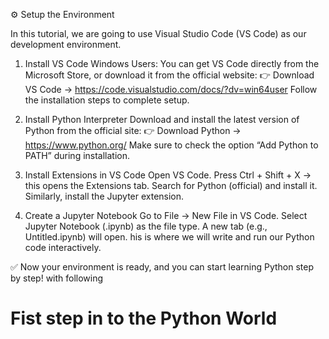 ⚙️ Setup the Environment

In this tutorial, we are going to use Visual Studio Code (VS Code) as our development environment.

1. Install VS Code
    Windows Users: You can get VS Code directly from the Microsoft Store, or download it from the official website:
    👉 Download VS Code -> https://code.visualstudio.com/docs/?dv=win64user
    Follow the installation steps to complete setup.

2. Install Python Interpreter
    Download and install the latest version of Python from the official site:
    👉 Download Python -> https://www.python.org/
    Make sure to check the option “Add Python to PATH” during installation.

3. Install Extensions in VS Code
    Open VS Code.
    Press Ctrl + Shift + X → this opens the Extensions tab.
    Search for Python (official) and install it.
    Similarly, install the Jupyter extension.

4. Create a Jupyter Notebook
    Go to File → New File in VS Code.
    Select Jupyter Notebook (.ipynb) as the file type.
    A new tab (e.g., Untitled.ipynb) will open.
    his is where we will write and run our Python code interactively.

✅ Now your environment is ready, and you can start learning Python step by step! with following 

# Fist step in to the Python World
